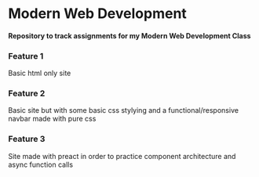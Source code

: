 # Modern Web Development
#### Repository to track assignments for my Modern Web Development Class

### Feature 1
Basic html only site

### Feature 2
Basic site but with some basic css stylying and a functional/responsive navbar made with pure css

### Feature 3
Site made with preact in order to practice component architecture and async function calls
